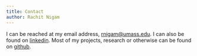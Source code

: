 ```yaml
---
title: Contact
author: Rachit Nigam
---
```


I can be reached at my email address, [rnigam@umass.edu](mailto:rnigam@umass.edu).
I can also be found on [linkedin](https://linkedin.com/rachit-nigam).
Most of my projects, research or otherwise can be found on
[github](https://github.com/rachitnigam).
